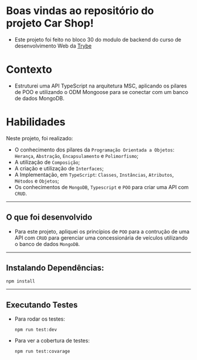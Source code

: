 # Boas vindas ao repositório do projeto Car Shop!
- Este projeto foi feito no bloco 30 do modulo de backend do curso de desenvolvimento Web da [Trybe](https://www.betrybe.com/)
# Contexto

- Estruturei uma API TypeScript na arquitetura MSC, aplicando os pilares de POO e utilizando o ODM Mongoose para se conectar com um banco de dados MongoDB.

# Habilidades

Neste projeto, foi realizado:

- O conhecimento dos pilares da `Programação Orientada a Objetos`: `Herança`, `Abstração`, `Encapsulamento` e `Polimorfismo`;
- A utilização de `Composição`;
- A criação e utilização de `Interfaces`;
- A Implementação, em `TypeScript`: `Classes`, `Instâncias`, `Atributos`, `Métodos` e `Objetos`;
- Os conhecimentos de `MongoDB`, `Typescript` e `POO` para criar uma API com `CRUD`.

---

## O que foi desenvolvido

- Para este projeto, apliquei os princípios de `POO` para a contrução de uma API com `CRUD` para gerenciar uma concessionária de veículos utilizando o banco de dados `MongoDB`.

---

## Instalando Dependências:

  ```
  npm install
  ```
---

## Executando Testes

* Para rodar os testes:

  `npm run test:dev`

* Para ver a cobertura de testes:

  `npm run test:covarage`